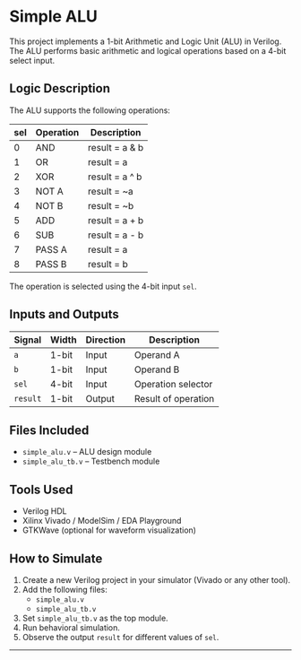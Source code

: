 # Simple ALU

This project implements a 1-bit Arithmetic and Logic Unit (ALU) in Verilog.  
The ALU performs basic arithmetic and logical operations based on a 4-bit select input.

## Logic Description

The ALU supports the following operations:

| sel | Operation | Description     |
|-----|-----------|-----------------|
|  0  | AND       | result = a & b  |
|  1  | OR        | result = a | b  |
|  2  | XOR       | result = a ^ b  |
|  3  | NOT A     | result = ~a     |
|  4  | NOT B     | result = ~b     |
|  5  | ADD       | result = a + b  |
|  6  | SUB       | result = a - b  |
|  7  | PASS A    | result = a      |
|  8  | PASS B    | result = b      |

The operation is selected using the 4-bit input `sel`.

## Inputs and Outputs

| Signal   | Width | Direction | Description           |
|----------|-------|-----------|-----------------------|
| `a`      | 1-bit | Input     | Operand A             |
| `b`      | 1-bit | Input     | Operand B             |
| `sel`    | 4-bit | Input     | Operation selector    |
| `result` | 1-bit | Output    | Result of operation   |

## Files Included

- `simple_alu.v` – ALU design module  
- `simple_alu_tb.v` – Testbench module  

## Tools Used

- Verilog HDL  
- Xilinx Vivado / ModelSim / EDA Playground  
- GTKWave (optional for waveform visualization)

## How to Simulate

1. Create a new Verilog project in your simulator (Vivado or any other tool).
2. Add the following files:
   - `simple_alu.v`
   - `simple_alu_tb.v`
3. Set `simple_alu_tb.v` as the top module.
4. Run behavioral simulation.
5. Observe the output `result` for different values of `sel`.

---

